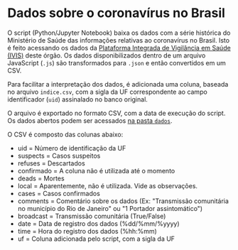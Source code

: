 # Dados sobre o coronavírus no Brasil

O script (Python/Jupyter Notebook) baixa os dados com a série histórica do Ministério de Saúde das informações relativas ao coronavírus no Brasil. Isto é feito
acessando os dados da [Plataforma Integrada de Vigilância em Saúde (IVIS)](http://plataforma.saude.gov.br/novocoronavirus/) deste órgão. Os dados disponibilizados dentro de um arquivo JavaScript (`.js`) são transformados para `.json` e então convertidos em um CSV. 

Para facilitar a interpretação dos dados, é adicionada uma coluna, baseada no arquivo `indice.csv`, com a sigla da UF correspondente ao campo identificador (`uid`) assinalado no banco original.

O arquivo é exportado no formato CSV, com a data de execução do script. Os dados abertos podem ser acessados [na pasta `dados`](https://github.com/belisards/coronabr/tree/master/dados). 

O CSV é composto das colunas abaixo:

* uid = Número de identificação da UF
* suspects = Casos suspeitos
* refuses = Descartados
* confirmado = A coluna não é utilizada até o momento
* deads = Mortes
* local = Aparentemente, não é utilizada. Vide as observações.
* cases = Casos confirmados
* comments = Comentário sobre os dados (Ex: "Transmissão comunitária no município do Rio de Janeiro" ou "1 Portador assintomático")
* broadcast = Transmissão comunitária (True/False)
* date = Data de registro dos dados (%dd/%mm/%yyyy)
* time = Hora do registro dos dados  (%hh:%mm)
* uf = Coluna adicionada pelo script, com a sigla da UF